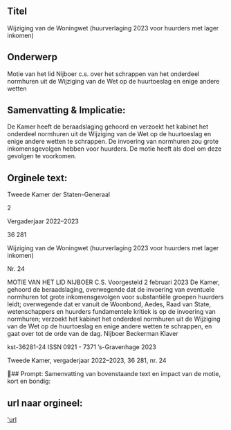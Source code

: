 ## Titel
Wijziging van de Woningwet (huurverlaging 2023 voor huurders met lager inkomen)
## Onderwerp
Motie van het lid Nijboer c.s. over het schrappen van het onderdeel normhuren uit de Wijziging van de Wet op de huurtoeslag en enige andere wetten
## Samenvatting & Implicatie:

De Kamer heeft de beraadslaging gehoord en verzoekt het kabinet het onderdeel normhuren uit de Wijziging van de Wet op de huurtoeslag en enige andere wetten te schrappen. De invoering van normhuren zou grote inkomensgevolgen hebben voor huurders. De motie heeft als doel om deze gevolgen te voorkomen.
## Orginele text:


Tweede Kamer der Staten-Generaal

2

Vergaderjaar 2022–2023

36 281

Wijziging van de Woningwet (huurverlaging
2023 voor huurders met lager inkomen)

Nr. 24

MOTIE VAN HET LID NIJBOER C.S.
Voorgesteld 2 februari 2023
De Kamer,
gehoord de beraadslaging,
overwegende dat de invoering van eventuele normhuren tot grote
inkomensgevolgen voor substantiële groepen huurders leidt;
overwegende dat er vanuit de Woonbond, Aedes, Raad van State,
wetenschappers en huurders fundamentele kritiek is op de invoering van
normhuren;
verzoekt het kabinet het onderdeel normhuren uit de Wijziging van de Wet
op de huurtoeslag en enige andere wetten te schrappen,
en gaat over tot de orde van de dag.
Nijboer
Beckerman
Klaver

kst-36281-24
ISSN 0921 - 7371
’s-Gravenhage 2023

Tweede Kamer, vergaderjaar 2022–2023, 36 281, nr. 24

## Prompt:
Samenvatting van bovenstaande text en impact van de motie, kort en bondig:

## url naar orgineel:
['url](https://gegevensmagazijn.tweedekamer.nl/OData/v4/2.0/Document(a442c7f4-728b-44ae-9f3a-273f3254a5b4)/resource)
